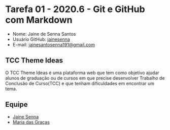 # Tarefa 01 - 2020.6 - Git e GitHub com Markdown

- Nome: Jaine de Senna Santos
- Usuário GitHub: [jainesenna](https://github.com/jainesenna)
- E-mail: <jainesantosenna191@gmail.com>

## TCC Theme Ideas

O TCC Theme Ideas é uma plataforma web que tem como objetivo ajudar alunos de graduação ou de cursos em que precise desenvolver Trabalho de Conclusão de Curso(TCC) e que tenham dificuldades em encontrar um tema. 

## Equipe

* [Jaine Senna](https://github.com/jainesenna)
* [Maria das Graças](https://github.com/amorimmaria)